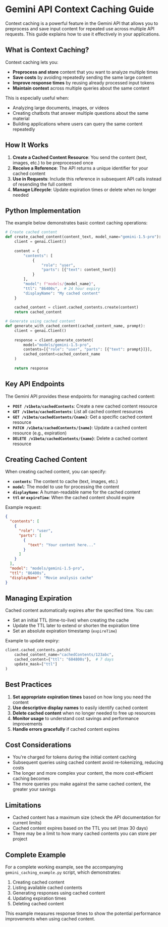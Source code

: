 # Gemini API Context Caching Guide

Context caching is a powerful feature in the Gemini API that allows you to preprocess and save input content for repeated use across multiple API requests. This guide explains how to use it effectively in your applications.

## What is Context Caching?

Context caching lets you:
- **Preprocess and store** content that you want to analyze multiple times
- **Save costs** by avoiding repeatedly sending the same large content
- **Improve response times** by reusing already processed input tokens
- **Maintain context** across multiple queries about the same content

This is especially useful when:
- Analyzing large documents, images, or videos
- Creating chatbots that answer multiple questions about the same material
- Building applications where users can query the same content repeatedly

## How It Works

1. **Create a Cached Content Resource**: You send the content (text, images, etc.) to be preprocessed once
2. **Receive a Reference**: The API returns a unique identifier for your cached content
3. **Use in Requests**: Include this reference in subsequent API calls instead of resending the full content
4. **Manage Lifecycle**: Update expiration times or delete when no longer needed

## Python Implementation

The example below demonstrates basic context caching operations:

```python
# Create cached content
def create_cached_content(content_text, model_name="gemini-1.5-pro"):
    client = genai.Client()
    
    content = {
        "contents": [
            {
                "role": "user",
                "parts": [{"text": content_text}]
            }
        ],
        "model": f"models/{model_name}",
        "ttl": "86400s",  # 24 hour expiry
        "displayName": "My cached content"
    }
    
    cached_content = client.cached_contents.create(content)
    return cached_content

# Generate using cached content
def generate_with_cached_content(cached_content_name, prompt):
    client = genai.Client()
    
    response = client.generate_content(
        model="models/gemini-1.5-pro",
        contents=[{"role": "user", "parts": [{"text": prompt}]}],
        cached_content=cached_content_name
    )
    
    return response
```

## Key API Endpoints

The Gemini API provides these endpoints for managing cached content:

- **`POST /v1beta/cachedContents`**: Create a new cached content resource
- **`GET /v1beta/cachedContents`**: List all cached content resources
- **`GET /v1beta/cachedContents/{name}`**: Get a specific cached content resource
- **`PATCH /v1beta/cachedContents/{name}`**: Update a cached content resource (e.g., expiration)
- **`DELETE /v1beta/cachedContents/{name}`**: Delete a cached content resource

## Creating Cached Content

When creating cached content, you can specify:

- **`contents`**: The content to cache (text, images, etc.)
- **`model`**: The model to use for processing the content
- **`displayName`**: A human-readable name for the cached content
- **`ttl` or `expireTime`**: When the cached content should expire

Example request:

```json
{
  "contents": [
    {
      "role": "user",
      "parts": [
        {
          "text": "Your content here..."
        }
      ]
    }
  ],
  "model": "models/gemini-1.5-pro",
  "ttl": "86400s",
  "displayName": "Movie analysis cache"
}
```

## Managing Expiration

Cached content automatically expires after the specified time. You can:

- Set an initial TTL (time-to-live) when creating the cache
- Update the TTL later to extend or shorten the expiration time
- Set an absolute expiration timestamp (`expireTime`)

Example to update expiry:

```python
client.cached_contents.patch(
    cached_content_name="cachedContents/123abc",
    cached_content={"ttl": "604800s"},  # 7 days
    update_mask=["ttl"]
)
```

## Best Practices

1. **Set appropriate expiration times** based on how long you need the content
2. **Use descriptive display names** to easily identify cached content
3. **Delete cached content** when no longer needed to free up resources
4. **Monitor usage** to understand cost savings and performance improvements
5. **Handle errors gracefully** if cached content expires

## Cost Considerations

- You're charged for tokens during the initial content caching
- Subsequent queries using cached content avoid re-tokenizing, reducing costs
- The longer and more complex your content, the more cost-efficient caching becomes
- The more queries you make against the same cached content, the greater your savings

## Limitations

- Cached content has a maximum size (check the API documentation for current limits)
- Cached content expires based on the TTL you set (max 30 days)
- There may be a limit to how many cached contents you can store per project

## Complete Example

For a complete working example, see the accompanying `gemini_caching_example.py` script, which demonstrates:

1. Creating cached content
2. Listing available cached contents
3. Generating responses using cached content
4. Updating expiration times
5. Deleting cached content

This example measures response times to show the potential performance improvements when using cached content. 